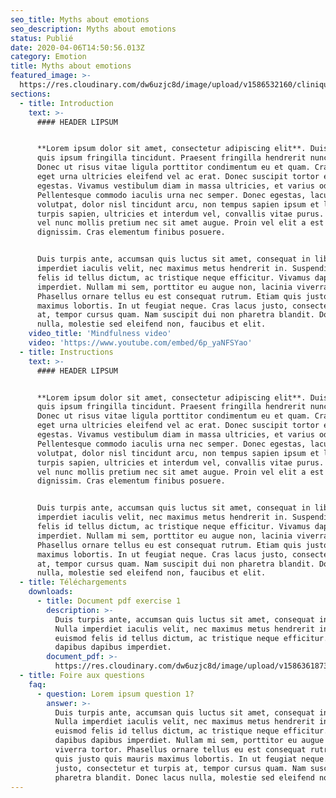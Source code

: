 ```yaml
---
seo_title: Myths about emotions
seo_description: Myths about emotions
status: Publié
date: 2020-04-06T14:50:56.013Z
category: Emotion
title: Myths about emotions
featured_image: >-
  https://res.cloudinary.com/dw6uzjc8d/image/upload/v1586532160/clinique/frwxb5i2tdinulwarjuc.svg
sections:
  - title: Introduction
    text: >-
      #### HEADER LIPSUM


      **Lorem ipsum dolor sit amet, consectetur adipiscing elit**. Duis at tortor
      quis ipsum fringilla tincidunt. Praesent fringilla hendrerit nunc ac volutpat.
      Donec ut risus vitae ligula porttitor condimentum eu et quam. Cras sed eros
      eget urna ultricies eleifend vel ac erat. Donec suscipit tortor eu congue
      egestas. Vivamus vestibulum diam in massa ultricies, et varius odio varius.
      Pellentesque commodo iaculis urna nec semper. Donec egestas, lacus ut faucibus
      volutpat, dolor nisl tincidunt arcu, non tempus sapien ipsum et lorem. Aenean
      turpis sapien, ultricies et interdum vel, convallis vitae purus. Morbi at orci
      vel nunc mollis pretium nec sit amet augue. Proin vel elit a est tempor
      dignissim. Cras elementum finibus posuere.


      Duis turpis ante, accumsan quis luctus sit amet, consequat in libero. Nulla
      imperdiet iaculis velit, nec maximus metus hendrerit in. Suspendisse euismod
      felis id tellus dictum, ac tristique neque efficitur. Vivamus dapibus dapibus
      imperdiet. Nullam mi sem, porttitor eu augue non, lacinia viverra tortor.
      Phasellus ornare tellus eu est consequat rutrum. Etiam quis justo quis mauris
      maximus lobortis. In ut feugiat neque. Cras lacus justo, consectetur et turpis
      at, tempor cursus quam. Nam suscipit dui non pharetra blandit. Donec lacus
      nulla, molestie sed eleifend non, faucibus et elit.
    video_title: 'Mindfulness video'
    video: 'https://www.youtube.com/embed/6p_yaNFSYao'
  - title: Instructions
    text: >-
      #### HEADER LIPSUM


      **Lorem ipsum dolor sit amet, consectetur adipiscing elit**. Duis at tortor
      quis ipsum fringilla tincidunt. Praesent fringilla hendrerit nunc ac volutpat.
      Donec ut risus vitae ligula porttitor condimentum eu et quam. Cras sed eros
      eget urna ultricies eleifend vel ac erat. Donec suscipit tortor eu congue
      egestas. Vivamus vestibulum diam in massa ultricies, et varius odio varius.
      Pellentesque commodo iaculis urna nec semper. Donec egestas, lacus ut faucibus
      volutpat, dolor nisl tincidunt arcu, non tempus sapien ipsum et lorem. Aenean
      turpis sapien, ultricies et interdum vel, convallis vitae purus. Morbi at orci
      vel nunc mollis pretium nec sit amet augue. Proin vel elit a est tempor
      dignissim. Cras elementum finibus posuere.


      Duis turpis ante, accumsan quis luctus sit amet, consequat in libero. Nulla
      imperdiet iaculis velit, nec maximus metus hendrerit in. Suspendisse euismod
      felis id tellus dictum, ac tristique neque efficitur. Vivamus dapibus dapibus
      imperdiet. Nullam mi sem, porttitor eu augue non, lacinia viverra tortor.
      Phasellus ornare tellus eu est consequat rutrum. Etiam quis justo quis mauris
      maximus lobortis. In ut feugiat neque. Cras lacus justo, consectetur et turpis
      at, tempor cursus quam. Nam suscipit dui non pharetra blandit. Donec lacus
      nulla, molestie sed eleifend non, faucibus et elit.
  - title: Téléchargements
    downloads:
      - title: Document pdf exercise 1
        description: >-
          Duis turpis ante, accumsan quis luctus sit amet, consequat in libero.
          Nulla imperdiet iaculis velit, nec maximus metus hendrerit in. Suspendisse
          euismod felis id tellus dictum, ac tristique neque efficitur. Vivamus
          dapibus dapibus imperdiet.
        document_pdf: >-
          https://res.cloudinary.com/dw6uzjc8d/image/upload/v1586361873/clinique/pdh2gbiyyypv9tkbc2mw.pdf
  - title: Foire aux questions
    faq:
      - question: Lorem ipsum question 1?
        answer: >-
          Duis turpis ante, accumsan quis luctus sit amet, consequat in libero.
          Nulla imperdiet iaculis velit, nec maximus metus hendrerit in. Suspendisse
          euismod felis id tellus dictum, ac tristique neque efficitur. Vivamus
          dapibus dapibus imperdiet. Nullam mi sem, porttitor eu augue non, lacinia
          viverra tortor. Phasellus ornare tellus eu est consequat rutrum. Etiam
          quis justo quis mauris maximus lobortis. In ut feugiat neque. Cras lacus
          justo, consectetur et turpis at, tempor cursus quam. Nam suscipit dui non
          pharetra blandit. Donec lacus nulla, molestie sed eleifend non, faucibus
---
```

